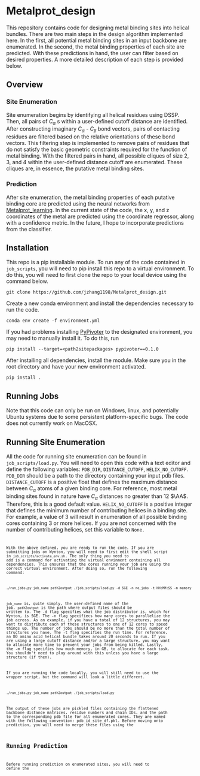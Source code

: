 # Metalprot_design

This repository contains code for designing metal binding sites into helical bundles. There are two main steps in the design algorithm implemented here. In the first, all potential metal binding sites in an input backbone are enumerated. In the second, the metal binding properties of each site are predicted. With these predictions in hand, the user can filter based on desired properties. A more detailed description of each step is provided below. 

## Overview

### Site Enumeration
Site enumeration begins by identifying all helical residues using DSSP. Then, all pairs of $C_\alpha$ s within a user-defined cutoff distance are identified. After constructing imaginary $C_\alpha$ - $C_\beta$ bond vectors, pairs of contacting residues are filtered based on the relative orientations of these bond vectors. This filtering step is implemented to remove pairs of residues that do not satisfy the basic geometric constraints required for the function of metal binding. With the filtered pairs in hand, all possible cliques of size 2, 3, and 4 within the user-defined distance cutoff are enumerated. These cliques are, in essence, the putative metal binding sites. 

### Prediction
After site enumeration, the metal binding properties of each putative binding core are predicted using the neural networks from [Metalprot_learning](https://github.com/lonelu/Metalprot_learning). In the current state of the code, the x, y, and z coordinates of the metal are predicted using the coordinate regressor, along with a confidence metric. In the future, I hope to incorporate predictions from the classifier.

## Installation
This repo is a pip installable module. To run any of the code contained in <code>job_scripts</code>, you will need to pip install this repo to a virtual environment. To do this, you will need to first clone the repo to your local device using the command below.
```
git clone https://github.com/jzhang1198/Metalprot_design.git
```

Create a new conda environment and install the dependencies necessary to run the code.
```
conda env create -f environment.yml
```

If you had problems installing [PyPivoter](https://github.com/rckormos/PyPivoter) to the designated environment, you may need to manually install it. To do this, run
```
pip install --target=<path2sitepackages> pypivoter==0.1.0
```

After installing all dependencies, install the module. Make sure you in the root directory and have your new environment activated.
```
pip install .
```

## Running Jobs
Note that this code can only be run on Windows, linux, and potentially Ubuntu systems due to some persistent platform-specific bugs. The code does not currently work on MacOSX.

## Running Site Enumeration 
All the code for running site enumeration can be found in <code>job_scripts/load.py</code>. You will need to open this code with a text editor and define the following variables: <code>PDB_DIR</code>, <code>DISTANCE_CUTOFF</code>, <code>HELIX_NO_CUTOFF</code>. <code>PDB_DIR</code> should be a path to the directory containing your input pdb files. <code>DISTANCE_CUTOFF</code> is a positive float that defines the maximum distance between $C_\alpha$ atoms of a given binding core. For reference, most metal binding sites found in nature have $C_\alpha$ distances no greater than 12 $\AA$. Therefore, this is a good default value. <code>HELIX_NO_CUTOFF</code> is a positive integer that defines the minimum number of contributing helices in a binding site. For example, a value of 3 will result in enumeration of all possible binding cores containing 3 or more helices. If you are not concerned with the number of contributing helices, set this variable to <code>None<code>.

With the above defined, you are ready to run the code. If you are submitting jobs on Wynton, you will need to first edit the shell script in <code>job_scripts/activate_env.sh</code>. The only thing you need to add is a command for activating the virtual envinment containing all dependencies. This ensures that the cores running your job are using the correct virtual environment. After doing so, run the following command:
```
./run_jobs.py job_name path2output ./job_scripts/load.py -d SGE -n no_jobs -t HH:MM:SS -m memory
``` 

<code>job_name</code> is, quite simply, the user-defined name of the job. <code>path2output</code> is the path where output files should be written to. The -d flag specifies what the job distributor is, which for Wynton, is SGE. The -n flag specifiecs how many cores to parallelize the job across. As an example, if you have a total of 12 structures, you may want to distribute each of these structures to one of 12 cores to speed things up. The number of jobs should be no more than the total number of structures you have. The -t flag specifies the run time. For reference, an 80 amino acid helical bundle takes around 20 seconds to run. If you are using a large cutoff distance and/or a large structure, you may want to allocate more time to prevent your jobs from being killed. Lastly, the -m flag specifies how much memory, in GB, to allocate for each task. You shouldn't need to play around with this unless you have a large structure (if then). 

If you are running the code locally, you will still need to use the wrapper script, but the command will look a little different.
```
./run_jobs.py job_name path2output ./job_scripts/load.py
``` 

The output of these jobs are pickled files containing the flattened backbone distance matrices, residue numbers and chain IDs, and the path to the corresponding pdb file for all enumerated cores. They are named with the following convention: pdb_id_site_df.pkl. Before moving onto prediction, you will need to merge these files using the 

## Running Prediction
Before running prediction on enumerated sites, you will need to define the 